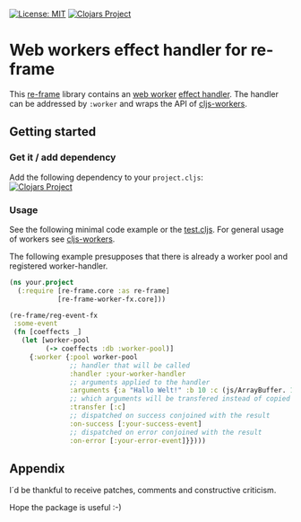 [![License: MIT](https://img.shields.io/badge/License-MIT-yellow.svg)](https://github.com/jtkDvlp/re-frame-worker-fx/blob/master/LICENSE)
[![Clojars Project](https://img.shields.io/clojars/v/re-frame-worker-fx.svg)](https://clojars.org/re-frame-worker-fx)

# Web workers effect handler for re-frame

This [re-frame](https://github.com/Day8/re-frame) library contains an [web worker](https://developer.mozilla.org/en-US/docs/Web/API/Web_Workers_API/Using_web_workers) [effect handler](https://github.com/Day8/re-frame/tree/develop/docs). The handler can be addressed by `:worker` and wraps the API of [cljs-workers](https://github.com/jtkDvlp/cljs-workers).

## Getting started

### Get it / add dependency

Add the following dependency to your `project.cljs`:<br>
[![Clojars Project](https://img.shields.io/clojars/v/re-frame-worker-fx.svg)](https://clojars.org/re-frame-worker-fx)

### Usage

See the following minimal code example or the [test.cljs](https://github.com/jtkDvlp/re-frame-worker-fx/blob/master/test/re_frame_worker_fx/test.cljs). For general usage of workers see [cljs-workers](https://github.com/jtkDvlp/cljs-workers).

The following example presupposes that there is already a worker pool and registered worker-handler.

```clojure
(ns your.project
  (:require [re-frame.core :as re-frame]
            [re-frame-worker-fx.core]))

(re-frame/reg-event-fx
 :some-event
 (fn [coeffects _]
   (let [worker-pool
         (-> coeffects :db :worker-pool)]
     {:worker {:pool worker-pool
               ;; handler that will be called
               :handler :your-worker-handler
               ;; arguments applied to the handler
               :arguments {:a "Hallo Welt!" :b 10 :c (js/ArrayBuffer. 10)}
               ;; which arguments will be transfered instead of copied
               :transfer [:c]
               ;; dispatched on success conjoined with the result
               :on-success [:your-success-event]
               ;; dispatched on error conjoined with the result
               :on-error [:your-error-event]}})))
```

## Appendix

I´d be thankful to receive patches, comments and constructive criticism.

Hope the package is useful :-)
